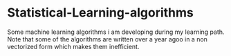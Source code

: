 # Statistical-Learning-algorithms
Some machine learning algorithms i am developing during my learning path. Note that some of the algorithms are written over a year agoo in a non vectorized form which makes them inefficient.
